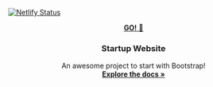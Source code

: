 [![Netlify Status](https://api.netlify.com/api/v1/badges/2f497a78-08cb-482f-b8b5-6d454e5776ba/deploy-status)](https://app.netlify.com/sites/delicate-nasturtium-6bb61e/deploys)
<div align="center" dir="auto">
  <a href="https://anouar4070.github.io/Tindog-project/">
 <strong> GO!</strong> 🚀
  </a>
  <div class="markdown-heading" dir="auto"><h3 align="center" tabindex="-1" class="heading-element" dir="auto">Startup Website</h3></div>
  <p align="center" dir="auto">
    An awesome project to start with Bootstrap!
    <br>
     <a href="https://github.com/anouar4070/Tindog-project/tree/master"><strong>Explore the docs »</strong></a>
     </p>
</div>
